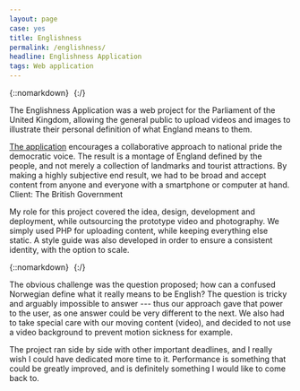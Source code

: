 ```yaml
---
layout: page
case: yes
title: Englishness
permalink: /englishness/
headline: Englishness Application
tags: Web application
---
```


{::nomarkdown}
<img src="../img/assets/load.gif" data-src="../img/englishness/img-01.jpg" alt="Englishness Application">
{:/}

<div class="div"></div>

<p class="lead">The Englishness Application was a web project for the Parliament of the United Kingdom, allowing the general public to upload videos and images to illustrate their personal definition of what England means to them.</p>

<p class="pull">
	<a href="http://ourengland.org" target="_blank">The application</a> encourages a collaborative approach to national pride the democratic voice. The result is a montage of England defined by the people, and not merely a collection of landmarks and tourist attractions. By making a highly subjective end result, we had to be broad and accept content from anyone and everyone with a smartphone or computer at hand.
	<span class="entry">Client: The British Government</span>
</p>

My role for this project covered the idea, design, development and deployment, while outsourcing the prototype video and photography. We simply used PHP for uploading content, while keeping everything else static. A style guide was also developed in order to ensure a consistent identity, with the option to scale.

<div class="div"></div>

{::nomarkdown}
<img src="../img/assets/load.gif" data-src="../img/englishness/img-02.jpg" alt="Englishness Application">
{:/}

<div class="div"></div>

The obvious challenge was the question proposed; how can a confused Norwegian define what it really means to be English? The question is tricky and arguably impossible to answer --- thus our approach gave that power to the user, as one answer could be very different to the next. We also had to take special care with our moving content (video), and decided to not use a video background to prevent motion sickness for example.

The project ran side by side with other important deadlines, and I really wish I could have dedicated more time to it. Performance is something that could be greatly improved, and is definitely something I would like to come back to.

<div class="div"></div>